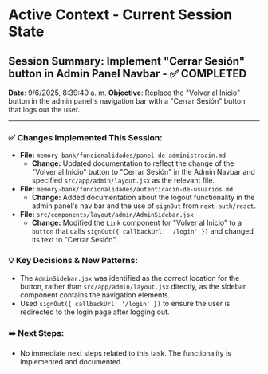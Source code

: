 # Active Context - Current Session State

## Session Summary: Implement "Cerrar Sesión" button in Admin Panel Navbar - ✅ COMPLETED
**Date**: 9/6/2025, 8:39:40 a. m.
**Objective**: Replace the "Volver al Inicio" button in the admin panel's navigation bar with a "Cerrar Sesión" button that logs out the user.

---

### ✅ Changes Implemented This Session:

* **File:** `memory-bank/funcionalidades/panel-de-administracin.md`
    * **Change:** Updated documentation to reflect the change of the "Volver al Inicio" button to "Cerrar Sesión" in the Admin Navbar and specified `src/app/admin/layout.jsx` as the relevant file.
* **File:** `memory-bank/funcionalidades/autenticacin-de-usuarios.md`
    * **Change:** Added documentation about the logout functionality in the admin panel's nav bar and the use of `signOut` from `next-auth/react`.
* **File:** `src/components/layout/admin/AdminSidebar.jsx`
    * **Change:** Modified the `Link` component for "Volver al Inicio" to a `button` that calls `signOut({ callbackUrl: '/login' })` and changed its text to "Cerrar Sesión".

### 💡 Key Decisions & New Patterns:
* The `AdminSidebar.jsx` was identified as the correct location for the button, rather than `src/app/admin/layout.jsx` directly, as the sidebar component contains the navigation elements.
* Used `signOut({ callbackUrl: '/login' })` to ensure the user is redirected to the login page after logging out.

### ➡️ Next Steps:
* No immediate next steps related to this task. The functionality is implemented and documented.
